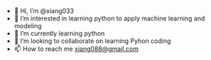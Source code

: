 - 👋 Hi, I’m @xiang033
- 👀 I’m interested in learning python to apply machine learning and modeling
- 🌱 I’m currently learning python 
- 💞️ I’m looking to collaborate on learning Pyhon coding
- 📫 How to reach me xiang088@gmail.com

<!---
xiang033/xiang033 is a ✨ special ✨ repository because its `README.md` (this file) appears on your GitHub profile.
You can click the Preview link to take a look at your changes.
--->
